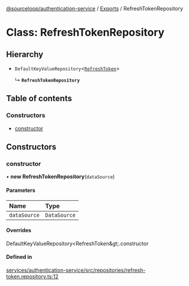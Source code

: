 [@sourceloop/authentication-service](../README.md) / [Exports](../modules.md) / RefreshTokenRepository

# Class: RefreshTokenRepository

## Hierarchy

- `DefaultKeyValueRepository`<[`RefreshToken`](RefreshToken.md)\>

  ↳ **`RefreshTokenRepository`**

## Table of contents

### Constructors

- [constructor](RefreshTokenRepository.md#constructor)

## Constructors

### constructor

• **new RefreshTokenRepository**(`dataSource`)

#### Parameters

| Name | Type |
| :------ | :------ |
| `dataSource` | `DataSource` |

#### Overrides

DefaultKeyValueRepository&lt;RefreshToken\&gt;.constructor

#### Defined in

[services/authentication-service/src/repositories/refresh-token.repository.ts:12](https://github.com/sourcefuse/loopback4-microservice-catalog/blob/d35fdb3f0/services/authentication-service/src/repositories/refresh-token.repository.ts#L12)
